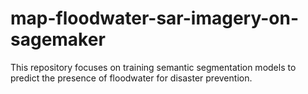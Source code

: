 # map-floodwater-sar-imagery-on-sagemaker
This repository focuses on training semantic segmentation models to predict the presence of floodwater for disaster prevention.
